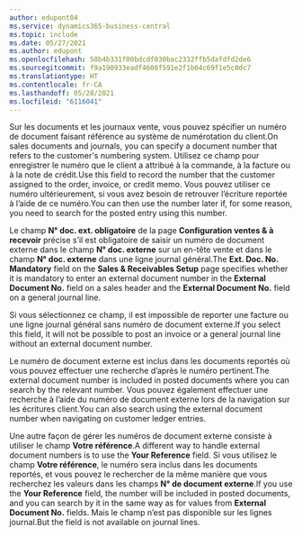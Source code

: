 ```yaml
---
author: edupont04
ms.service: dynamics365-business-central
ms.topic: include
ms.date: 05/27/2021
ms.author: edupont
ms.openlocfilehash: 50b4b331f00bdcdf030bac2332ffb5dafdfd2de6
ms.sourcegitcommit: f9a190933eadf4608f591e2f1b04c69f1e5c0dc7
ms.translationtype: HT
ms.contentlocale: fr-CA
ms.lasthandoff: 05/28/2021
ms.locfileid: "6116041"
---
```

<span data-ttu-id="76fe1-101">Sur les documents et les journaux vente, vous pouvez spécifier un numéro de document faisant référence au système de numérotation du client.</span><span class="sxs-lookup"><span data-stu-id="76fe1-101">On sales documents and journals, you can specify a document number that refers to the customer's numbering system.</span></span> <!--You can enter a maximum of ten characters, both numbers and letters.--> <span data-ttu-id="76fe1-102">Utilisez ce champ pour enregistrer le numéro que le client a attribué à la commande, à la facture ou à la note de crédit.</span><span class="sxs-lookup"><span data-stu-id="76fe1-102">Use this field to record the number that the customer assigned to the order, invoice, or credit memo.</span></span> <span data-ttu-id="76fe1-103">Vous pouvez utiliser ce numéro ultérieurement, si vous avez besoin de retrouver l’écriture reportée à l’aide de ce numéro.</span><span class="sxs-lookup"><span data-stu-id="76fe1-103">You can then use the number later if, for some reason, you need to search for the posted entry using this number.</span></span>  

<span data-ttu-id="76fe1-104">Le champ **N° doc. ext. obligatoire** de la page **Configuration ventes & à recevoir** précise s’il est obligatoire de saisir un numéro de document externe dans le champ **N° doc. externe** sur un en-tête vente et dans le champ **N° doc. externe** dans une ligne journal général.</span><span class="sxs-lookup"><span data-stu-id="76fe1-104">The **Ext. Doc. No. Mandatory** field on the **Sales & Receivables Setup** page specifies whether it is mandatory to enter an external document number in the **External Document No.** field on a sales header and the **External Document No.** field on a general journal line.</span></span>

<span data-ttu-id="76fe1-105">Si vous sélectionnez ce champ, il est impossible de reporter une facture ou une ligne journal général sans numéro de document externe.</span><span class="sxs-lookup"><span data-stu-id="76fe1-105">If you select this field, it will not be possible to post an invoice or a general journal line without an external document number.</span></span>

<span data-ttu-id="76fe1-106">Le numéro de document externe est inclus dans les documents reportés où vous pouvez effectuer une recherche d’après le numéro pertinent.</span><span class="sxs-lookup"><span data-stu-id="76fe1-106">The external document number is included in posted documents where you can search by the relevant number.</span></span> <span data-ttu-id="76fe1-107">Vous pouvez également effectuer une recherche à l’aide du numéro de document externe lors de la navigation sur les écritures client.</span><span class="sxs-lookup"><span data-stu-id="76fe1-107">You can also search using the external document number when navigating on customer ledger entries.</span></span>

<span data-ttu-id="76fe1-108">Une autre façon de gérer les numéros de document externe consiste à utiliser le champ **Votre référence**.</span><span class="sxs-lookup"><span data-stu-id="76fe1-108">A different way to handle external document numbers is to use the **Your Reference** field.</span></span> <span data-ttu-id="76fe1-109">Si vous utilisez le champ **Votre référence**, le numéro sera inclus dans les documents reportés, et vous pouvez le rechercher de la même manière que vous recherchez les valeurs dans les champs **N° de document externe**.</span><span class="sxs-lookup"><span data-stu-id="76fe1-109">If you use the **Your Reference** field, the number will be included in posted documents, and you can search by it in the same way as for values from **External Document No.** fields.</span></span> <span data-ttu-id="76fe1-110">Mais le champ n’est pas disponible sur les lignes journal.</span><span class="sxs-lookup"><span data-stu-id="76fe1-110">But the field is not available on journal lines.</span></span>

